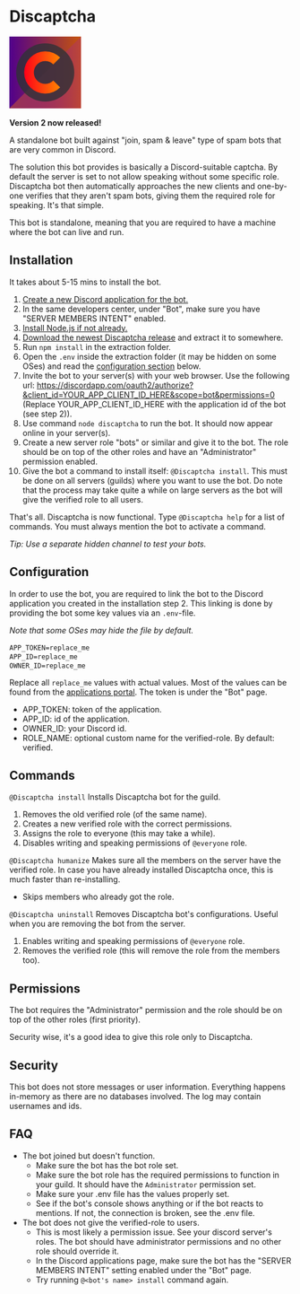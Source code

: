 # Discaptcha

![alt text](https://github.com/ahoys/discaptcha/blob/master/src/assets/avatar_sm.png "Discaptcha")

**Version 2 now released!**

A standalone bot built against "join, spam & leave" type of spam bots that are very common in Discord.

The solution this bot provides is basically a Discord-suitable captcha. By default the server is set to not allow speaking without some specific role. Discaptcha bot then automatically approaches the new clients and one-by-one verifies that they aren't spam bots, giving them the required role for speaking. It's that simple.

This bot is standalone, meaning that you are required to have a machine where the bot can live and run.

## Installation

It takes about 5-15 mins to install the bot.

1. [Create a new Discord application for the bot.](https://discordapp.com/developers/applications/)
2. In the same developers center, under "Bot", make sure you have "SERVER MEMBERS INTENT" enabled.
3. [Install Node.js if not already.](https://nodejs.org/en/)
4. [Download the newest Discaptcha release](https://github.com/ahoys/discaptcha/releases) and extract it to somewhere.
5. Run `npm install` in the extraction folder.
6. Open the `.env` inside the extraction folder (it may be hidden on some OSes) and read the [configuration section](https://github.com/ahoys/discaptcha#Configuration) below.
7. Invite the bot to your server(s) with your web browser. Use the following url: https://discordapp.com/oauth2/authorize?&client_id=YOUR_APP_CLIENT_ID_HERE&scope=bot&permissions=0 (Replace YOUR_APP_CLIENT_ID_HERE with the application id of the bot (see step 2)).
8. Use command `node discaptcha` to run the bot. It should now appear online in your server(s).
9. Create a new server role "bots" or similar and give it to the bot. The role should be on top of the other roles and have an "Administrator" permission enabled.
10. Give the bot a command to install itself: `@Discaptcha install`. This must be done on all servers (guilds) where you want to use the bot. Do note that the process may take quite a while on large servers as the bot will give the verified role to all users.

That's all. Discaptcha is now functional. Type `@Discaptcha help` for a list of commands. You must always mention the bot to activate a command.

*Tip: Use a separate hidden channel to test your bots.*

## Configuration

In order to use the bot, you are required to link the bot to the Discord application you created in the installation step 2. This linking is done by providing the bot some key values via an `.env`-file.

*Note that some OSes may hide the file by default.*

```
APP_TOKEN=replace_me
APP_ID=replace_me
OWNER_ID=replace_me
```

Replace all `replace_me` values with actual values. Most of the values can be found from the [applications portal](https://discordapp.com/developers/applications/). The token is under the "Bot" page.

- APP_TOKEN: token of the application.
- APP_ID: id of the application.
- OWNER_ID: your Discord id.
- ROLE_NAME: optional custom name for the verified-role. By default: verified.

## Commands

`@Discaptcha install`
Installs Discaptcha bot for the guild.
1. Removes the old verified role (of the same name).
2. Creates a new verified role with the correct permissions.
3. Assigns the role to everyone (this may take a while).
4. Disables writing and speaking permissions of `@everyone` role.

`@Discaptcha humanize`
Makes sure all the members on the server have the verified role. In case you have already installed Discaptcha once, this is much faster than re-installing.
- Skips members who already got the role.

`@Discaptcha uninstall`
Removes Discaptcha bot's configurations. Useful when you are removing the bot from the server.
1. Enables writing and speaking permissions of `@everyone` role.
2. Removes the verified role (this will remove the role from the members too).

## Permissions

The bot requires the "Administrator" permission and the role should be on top of the other roles (first priority).

Security wise, it's a good idea to give this role only to Discaptcha.

## Security

This bot does not store messages or user information. Everything happens in-memory as there are no databases involved. The log may contain usernames and ids.

## FAQ

- The bot joined but doesn't function.
  - Make sure the bot has the bot role set.
  - Make sure the bot role has the required permissions to function in your guild. It should have the `Administrator` permission set.
  - Make sure your .env file has the values properly set.
  - See if the bot's console shows anything or if the bot reacts to mentions. If not, the connection is broken, see the .env file.
- The bot does not give the verified-role to users.
  - This is most likely a permission issue. See your discord server's roles. The bot should have administrator permissions and no other role should override it.
  - In the Discord applications page, make sure the bot has the "SERVER MEMBERS INTENT" setting enabled under the "Bot" page.
  - Try running `@<bot's name> install` command again.